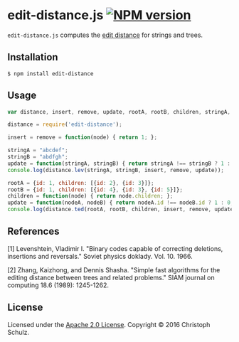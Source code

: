 # edit-distance.js [![NPM version](https://badge.fury.io/js/edit-distance.png)](http://badge.fury.io/js/edit-distance) 

`edit-distance.js` computes the [edit distance](https://en.wikipedia.org/wiki/Edit_distance) for strings and trees.

## Installation

    $ npm install edit-distance 

## Usage

```javascript
var distance, insert, remove, update, rootA, rootB, children, stringA, stringB;

distance = require('edit-distance');

insert = remove = function(node) { return 1; };

stringA = "abcdef";
stringB = "abdfgh";
update = function(stringA, stringB) { return stringA !== stringB ? 1 : 0; };
console.log(distance.lev(stringA, stringB, insert, remove, update));

rootA = {id: 1, children: [{id: 2}, {id: 3}]};
rootB = {id: 1, children: [{id: 4}, {id: 3}, {id: 5}]};
children = function(node) { return node.children; };
update = function(nodeA, nodeB) { return nodeA.id !== nodeB.id ? 1 : 0; };
console.log(distance.ted(rootA, rootB, children, insert, remove, update));

```

## References

[1] Levenshtein, Vladimir I. "Binary codes capable of correcting deletions, insertions and reversals." Soviet physics doklady. Vol. 10. 1966.

[2] Zhang, Kaizhong, and Dennis Shasha. "Simple fast algorithms for the editing distance between trees and related problems." SIAM journal on computing 18.6 (1989): 1245-1262.

## License

Licensed under the [Apache 2.0 License](https://www.apache.org/licenses/LICENSE-2.0). Copyright &copy; 2016 Christoph Schulz.
